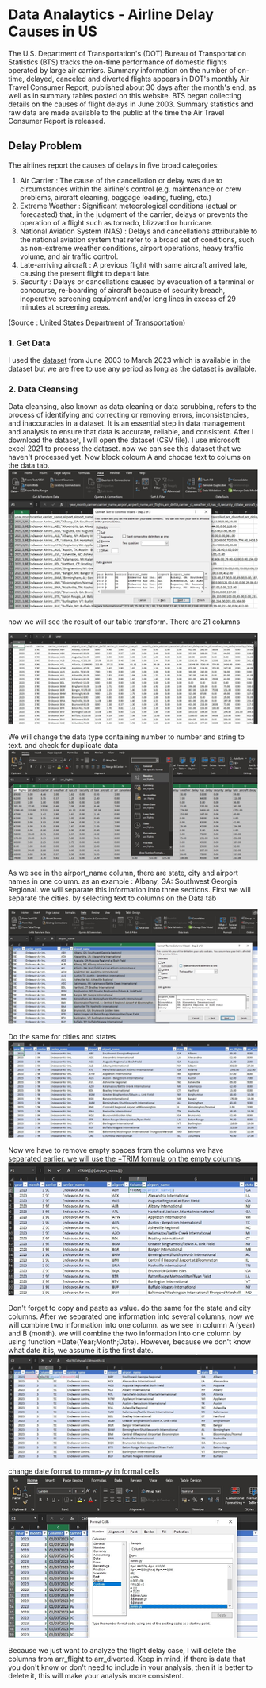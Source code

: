 # Data Analaytics - Airline Delay Causes in US


The U.S. Department of Transportation's (DOT) Bureau of Transportation Statistics (BTS) tracks the on-time performance of domestic flights operated by large air carriers. Summary information on the number of on-time, delayed, canceled and diverted flights appears in DOT's monthly Air Travel Consumer Report, published about 30 days after the month's end, as well as in summary tables posted on this website. BTS began collecting details on the causes of flight delays in June 2003. Summary statistics and raw data are made available to the public at the time the Air Travel Consumer Report is released.


## Delay Problem

The airlines report the causes of delays in five broad categories:
1. Air Carrier : The cause of the cancellation or delay was due to circumstances within the airline's control (e.g. maintenance or crew problems, aircraft cleaning, baggage loading, fueling, etc.)
2. Extreme Weather : Significant meteorological conditions (actual or forecasted) that, in the judgment of the carrier, delays or prevents the operation of a flight such as tornado, blizzard or hurricane.
3. National Aviation System (NAS) : Delays and cancellations attributable to the national aviation system that refer to a broad set of conditions, such as non-extreme weather conditions, airport operations, heavy traffic volume, and air traffic control.
4. Late-arriving aircraft : A previous flight with same aircraft arrived late, causing the present flight to depart late.
5. Security : Delays or cancellations caused by evacuation of a terminal or concourse, re-boarding of aircraft because of security breach, inoperative screening equipment and/or long lines in excess of 29 minutes at screening areas.

(Source : [United States Department of Transportation](https://www.bts.dot.gov/)) 


### 1. Get Data
I used the [dataset](https://www.transtats.bts.gov/OT_Delay/OT_DelayCause1.asp) from June 2003 to March 2023 which is available in the dataset but we are free to use any period as long as the dataset is available.  

### 2. Data Cleansing
Data cleansing, also known as data cleaning or data scrubbing, refers to the process of identifying and correcting or removing errors, inconsistencies, and inaccuracies in a dataset. It is an essential step in data management and analysis to ensure that data is accurate, reliable, and consistent.
After I download the dataset, I will open the dataset (CSV file). I use microsoft excel 2021 to process the dataset. now we can see this dataset that we haven't processed yet. Now block coloum A and choose text to colums on the data tab.
![Data Cleansing2](img/dataclsn2.jpg)

now we will see the result of our table transform. There are 21 columns

![Data Cleansing3](img/dataclsn3.jpg)

We will change the data type containing number to number and string to text. and check for duplicate data
![Data Cleansing4](img/dataclsn4.jpg)

As we see in the airport_name column, there are state, city and airport names in one column. as an example : Albany, GA: Southwest Georgia Regional. we will separate this information into three sections. First we will separate the cities. by selecting text to columns on the Data tab

![Data Cleansing5](img/dataclsn5.jpg)

Do the same for cities and states
![Data Cleansing6](img/dataclsn6.jpg)

Now we have to remove empty spaces from the columns we have separated earlier. we will use the =TRIM formula on the empty columns
![Data Cleansing7](img/dataclsn7.jpg)

Don't forget to copy and paste as value. do the same for the state and city columns. After we separated one information into several columns, now we will combine two information into one column. as we see in column A (year) and B (month). we will combine the two information into one column by using function =Date(Year;Month;Date). However, because we don't know what date it is, we assume it is the first date.
![Data Cleansing8](img/dataclsn8.jpg)

change date format to mmm-yy in formal cells
![Data Cleansing9](img/dataclsn9.jpg)

Because we just want to analyze the flight delay case, I will delete the columns from arr_flight to arr_diverted. Keep in mind, if there is data that you don't know or don't need to include in your analysis, then it is better to delete it, this will make your analysis more consistent.

